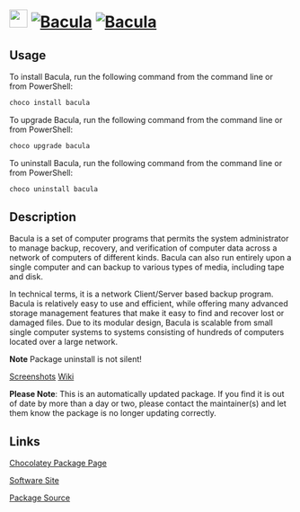 ﻿# <img src="https://cdn.jsdelivr.net/gh/mkevenaar/chocolatey-packages@460f3840913659bcfe3189d151ecf3e6fa3efcc6/icons/bacula.png" width="32" height="32"/> [![Bacula](https://img.shields.io/chocolatey/v/bacula.svg?label=Bacula)](https://chocolatey.org/packages/bacula) [![Bacula](https://img.shields.io/chocolatey/dt/bacula.svg)](https://chocolatey.org/packages/bacula)

## Usage
To install Bacula, run the following command from the command line or from PowerShell:
```powershell
choco install bacula
```

To upgrade Bacula, run the following command from the command line or from PowerShell:
```powershell
choco upgrade bacula
```

To uninstall Bacula, run the following command from the command line or from PowerShell:
```powershell
choco uninstall bacula
```

## Description
Bacula is a set of computer programs that permits the system administrator to manage backup, recovery, and verification of computer data across a network of computers of different kinds. Bacula can also run entirely upon a single computer and can backup to various types of media, including tape and disk.

In technical terms, it is a network Client/Server based backup program. Bacula is relatively easy to use and efficient, while offering many advanced storage management features that make it easy to find and recover lost or damaged files. Due to its modular design, Bacula is scalable from small single computer systems to systems consisting of hundreds of computers located over a large network.

**Note** Package uninstall is not silent! 

[Screenshots](http://blog.bacula.org/documentation/screenshots/)
[Wiki](http://wiki.bacula.org/doku.php)

**Please Note**: This is an automatically updated package. If you find it is
out of date by more than a day or two, please contact the maintainer(s) and
let them know the package is no longer updating correctly.


## Links
[Chocolatey Package Page](https://chocolatey.org/packages/bacula)

[Software Site](http://www.bacula.org/)

[Package Source](https://github.com/mkevenaar/chocolatey-packages/tree/master/automatic/bacula)

